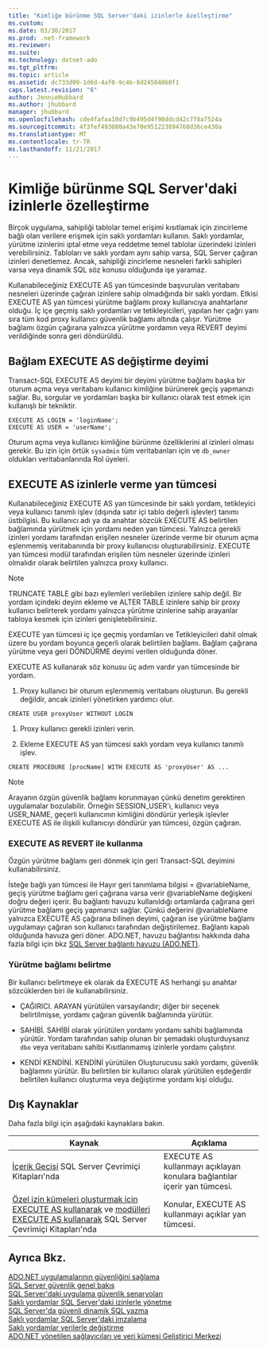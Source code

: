 ```yaml
---
title: "Kimliğe bürünme SQL Server'daki izinlerle özelleştirme"
ms.custom: 
ms.date: 03/30/2017
ms.prod: .net-framework
ms.reviewer: 
ms.suite: 
ms.technology: dotnet-ado
ms.tgt_pltfrm: 
ms.topic: article
ms.assetid: dc733d09-1d6d-4af0-9c4b-8d24504860f1
caps.latest.revision: "6"
author: JennieHubbard
ms.author: jhubbard
manager: jhubbard
ms.openlocfilehash: cde4fafaa10d7c9b495d4f98ddcd42c7f8a7524a
ms.sourcegitcommit: 4f3fef493080a43e70e951223894768d36ce430a
ms.translationtype: MT
ms.contentlocale: tr-TR
ms.lasthandoff: 11/21/2017
---
```

# <a name="customizing-permissions-with-impersonation-in-sql-server"></a>Kimliğe bürünme SQL Server'daki izinlerle özelleştirme
Birçok uygulama, sahipliği tablolar temel erişimi kısıtlamak için zincirleme bağlı olan verilere erişmek için saklı yordamları kullanın. Saklı yordamlar, yürütme izinlerini iptal etme veya reddetme temel tablolar üzerindeki izinleri verebilirsiniz. Tabloları ve saklı yordam aynı sahip varsa, SQL Server çağıran izinleri denetlemez. Ancak, sahipliği zincirleme nesneleri farklı sahipleri varsa veya dinamik SQL söz konusu olduğunda işe yaramaz.  
  
 Kullanabileceğiniz EXECUTE AS yan tümcesinde başvurulan veritabanı nesneleri üzerinde çağıran izinlere sahip olmadığında bir saklı yordam. Etkisi EXECUTE AS yan tümcesi yürütme bağlamı proxy kullanıcıya anahtarlanır olduğu. İç içe geçmiş saklı yordamları ve tetikleyicileri, yapılan her çağrı yanı sıra tüm kod proxy kullanıcı güvenlik bağlamı altında çalışır. Yürütme bağlamı özgün çağırana yalnızca yürütme yordamın veya REVERT deyimi verildiğinde sonra geri döndürüldü.  
  
## <a name="context-switching-with-the-execute-as-statement"></a>Bağlam EXECUTE AS değiştirme deyimi  
 Transact-SQL EXECUTE AS deyimi bir deyimi yürütme bağlamı başka bir oturum açma veya veritabanı kullanıcı kimliğine bürünerek geçiş yapmanızı sağlar. Bu, sorgular ve yordamları başka bir kullanıcı olarak test etmek için kullanışlı bir tekniktir.  
  
```  
EXECUTE AS LOGIN = 'loginName';  
EXECUTE AS USER = 'userName';  
```  
  
 Oturum açma veya kullanıcı kimliğine bürünme özelliklerini al izinleri olması gerekir. Bu izin için örtük `sysadmin` tüm veritabanları için ve `db_owner` oldukları veritabanlarında Rol üyeleri.  
  
## <a name="granting-permissions-with-the-execute-as-clause"></a>EXECUTE AS izinlerle verme yan tümcesi  
 Kullanabileceğiniz EXECUTE AS yan tümcesinde bir saklı yordam, tetikleyici veya kullanıcı tanımlı işlev (dışında satır içi tablo değerli işlevler) tanımı üstbilgisi. Bu kullanıcı adı ya da anahtar sözcük EXECUTE AS belirtilen bağlamında yürütmek için yordamı neden yan tümcesi. Yalnızca gerekli izinleri yordamı tarafından erişilen nesneler üzerinde verme bir oturum açma eşlenmemiş veritabanında bir proxy kullanıcısı oluşturabilirsiniz. EXECUTE yan tümcesi modül tarafından erişilen tüm nesneler üzerinde izinleri olmalıdır olarak belirtilen yalnızca proxy kullanıcı.  
  
> [!NOTE]
>  TRUNCATE TABLE gibi bazı eylemleri verilebilen izinlere sahip değil. Bir yordam içindeki deyim ekleme ve ALTER TABLE izinlere sahip bir proxy kullanıcı belirterek yordamı yalnızca yürütme izinlerine sahip arayanlar tabloya kesmek için izinleri genişletebilirsiniz.  
  
 EXECUTE yan tümcesi iç içe geçmiş yordamları ve Tetikleyicileri dahil olmak üzere bu yordam boyunca geçerli olarak belirtilen bağlamı. Bağlam çağırana yürütme veya geri DÖNDÜRME deyimi verilen olduğunda döner.  
  
 EXECUTE AS kullanarak söz konusu üç adım vardır yan tümcesinde bir yordam.  
  
1.  Proxy kullanıcı bir oturum eşlenmemiş veritabanı oluşturun. Bu gerekli değildir, ancak izinleri yönetirken yardımcı olur.  
  
```  
CREATE USER proxyUser WITHOUT LOGIN  
```  
  
1.  Proxy kullanıcı gerekli izinleri verin.  
  
2.  Ekleme EXECUTE AS yan tümcesi saklı yordam veya kullanıcı tanımlı işlev.  
  
```  
CREATE PROCEDURE [procName] WITH EXECUTE AS 'proxyUser' AS ...  
```  
  
> [!NOTE]
>  Arayanın özgün güvenlik bağlamı korunmayan çünkü denetim gerektiren uygulamalar bozulabilir. Örneğin SESSION_USER'ı, kullanıcı veya USER_NAME, geçerli kullanıcının kimliğini döndürür yerleşik işlevler EXECUTE AS ile ilişkili kullanıcıyı döndürür yan tümcesi, özgün çağıran.  
  
### <a name="using-execute-as-with-revert"></a>EXECUTE AS REVERT ile kullanma  
 Özgün yürütme bağlamı geri dönmek için geri Transact-SQL deyimini kullanabilirsiniz.  
  
 İsteğe bağlı yan tümcesi ile Hayır geri tanımlama bilgisi = @variableName, geçiş yürütme bağlamı geri çağırana varsa verir @variableName değişkeni doğru değeri içerir. Bu bağlantı havuzu kullanıldığı ortamlarda çağırana geri yürütme bağlamı geçiş yapmanızı sağlar. Çünkü değerini @variableName yalnızca EXECUTE AS çağırana bilinen deyimi, çağıran ise yürütme bağlamı uygulamayı çağıran son kullanıcı tarafından değiştirilemez. Bağlantı kapalı olduğunda havuza geri döner. ADO.NET, havuzu bağlantısı hakkında daha fazla bilgi için bkz [SQL Server bağlantı havuzu (ADO.NET)](../../../../../docs/framework/data/adonet/sql-server-connection-pooling.md).  
  
### <a name="specifying-the-execution-context"></a>Yürütme bağlamı belirtme  
 Bir kullanıcı belirtmeye ek olarak da EXECUTE AS herhangi şu anahtar sözcüklerden biri ile kullanabilirsiniz.  
  
-   ÇAĞIRICI. ARAYAN yürütülen varsayılandır; diğer bir seçenek belirtilmişse, yordamı çağıran güvenlik bağlamında yürütür.  
  
-   SAHİBİ. SAHİBİ olarak yürütülen yordamı yordamı sahibi bağlamında yürütür. Yordam tarafından sahip olunan bir şemadaki oluşturduysanız `dbo` veya veritabanı sahibi Kısıtlanmamış izinlerle yordamı çalıştırır.  
  
-   KENDİ KENDİNİ. KENDİNİ yürütülen Oluşturucusu saklı yordamı, güvenlik bağlamını yürütür. Bu belirtilen bir kullanıcı olarak yürütülen eşdeğerdir belirtilen kullanıcı oluşturma veya değiştirme yordamı kişi olduğu.  
  
## <a name="external-resources"></a>Dış Kaynaklar  
 Daha fazla bilgi için aşağıdaki kaynaklara bakın.  
  
|Kaynak|Açıklama|  
|--------------|-----------------|  
|[İçerik Geçişi](http://msdn.microsoft.com/library/ms188268.aspx) SQL Server Çevrimiçi Kitapları'nda|EXECUTE AS kullanmayı açıklayan konulara bağlantılar içerir yan tümcesi.|  
|[Özel izin kümeleri oluşturmak için EXECUTE AS kullanarak](http://msdn.microsoft.com/library/ms190384.aspx) ve [modülleri EXECUTE AS kullanarak](http://msdn.microsoft.com/library/ms178106.aspx) SQL Server Çevrimiçi Kitapları'nda|Konular, EXECUTE AS kullanmayı açıklar yan tümcesi.|  
  
## <a name="see-also"></a>Ayrıca Bkz.  
 [ADO.NET uygulamalarının güvenliğini sağlama](../../../../../docs/framework/data/adonet/securing-ado-net-applications.md)  
 [SQL Server güvenlik genel bakış](../../../../../docs/framework/data/adonet/sql/overview-of-sql-server-security.md)  
 [SQL Server'daki uygulama güvenlik senaryoları](../../../../../docs/framework/data/adonet/sql/application-security-scenarios-in-sql-server.md)  
 [Saklı yordamlar SQL Server'daki izinlerle yönetme](../../../../../docs/framework/data/adonet/sql/managing-permissions-with-stored-procedures-in-sql-server.md)  
 [SQL Server'da güvenli dinamik SQL yazma](../../../../../docs/framework/data/adonet/sql/writing-secure-dynamic-sql-in-sql-server.md)  
 [Saklı yordamlar SQL Server'daki imzalama](../../../../../docs/framework/data/adonet/sql/signing-stored-procedures-in-sql-server.md)  
 [Saklı yordamlar verilerle değiştirme](../../../../../docs/framework/data/adonet/modifying-data-with-stored-procedures.md)  
 [ADO.NET yönetilen sağlayıcıları ve veri kümesi Geliştirici Merkezi](http://go.microsoft.com/fwlink/?LinkId=217917)
